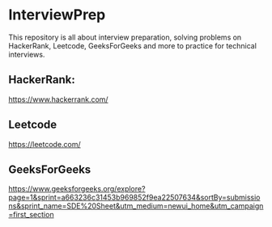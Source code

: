 # InterviewPrep
This repository is all about interview preparation, solving problems on HackerRank, Leetcode, GeeksForGeeks and more to practice for technical interviews.


## HackerRank:
https://www.hackerrank.com/

## Leetcode
https://leetcode.com/

## GeeksForGeeks
https://www.geeksforgeeks.org/explore?page=1&sprint=a663236c31453b969852f9ea22507634&sortBy=submissions&sprint_name=SDE%20Sheet&utm_medium=newui_home&utm_campaign=first_section